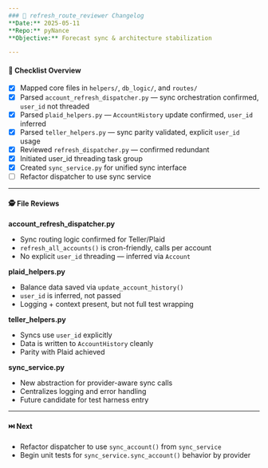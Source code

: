 ```yaml
---
### 🧾 refresh_route_reviewer Changelog
**Date:** 2025-05-11  
**Repo:** pyNance  
**Objective:** Forecast sync & architecture stabilization  

---
```


#### 📌 Checklist Overview

- [x] Mapped core files in `helpers/`, `db_logic/`, and `routes/`
- [x] Parsed `account_refresh_dispatcher.py` — sync orchestration confirmed, `user_id` not threaded
- [x] Parsed `plaid_helpers.py` — `AccountHistory` update confirmed, `user_id` inferred
- [x] Parsed `teller_helpers.py` — sync parity validated, explicit `user_id` usage
- [x] Reviewed `refresh_dispatcher.py` — confirmed redundant
- [x] Initiated user_id threading task group
- [x] Created `sync_service.py` for unified sync interface
- [ ] Refactor dispatcher to use sync service

---

#### 🕵️ File Reviews

**account_refresh_dispatcher.py**

- Sync routing logic confirmed for Teller/Plaid
- `refresh_all_accounts()` is cron-friendly, calls per account
- No explicit `user_id` threading — inferred via `Account`

**plaid_helpers.py**

- Balance data saved via `update_account_history()`
- `user_id` is inferred, not passed
- Logging + context present, but not full test wrapping

**teller_helpers.py**

- Syncs use `user_id` explicitly
- Data is written to `AccountHistory` cleanly
- Parity with Plaid achieved

**sync_service.py**

- New abstraction for provider-aware sync calls
- Centralizes logging and error handling
- Future candidate for test harness entry

---

#### ⏭️ Next

- Refactor dispatcher to use `sync_account()` from `sync_service`
- Begin unit tests for `sync_service.sync_account()` behavior by provider
